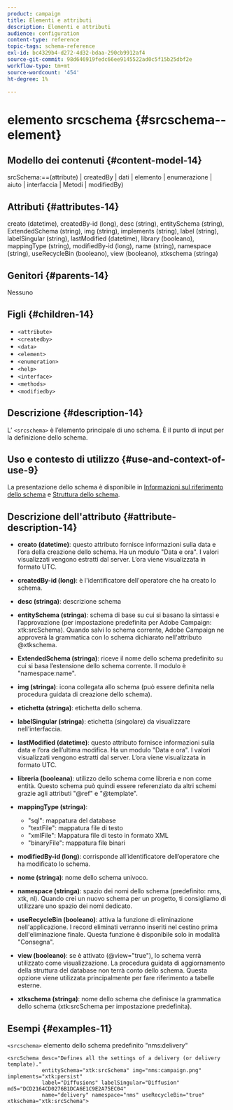 ```yaml
---
product: campaign
title: Elementi e attributi
description: Elementi e attributi
audience: configuration
content-type: reference
topic-tags: schema-reference
exl-id: bc4329b4-d272-4d32-bdaa-290cb9912af4
source-git-commit: 98d646919fedc66ee9145522ad0c5f15b25dbf2e
workflow-type: tm+mt
source-wordcount: '454'
ht-degree: 1%

---
```


# elemento srcschema {#srcschema--element}

## Modello dei contenuti {#content-model-14}

srcSchema:==(attribute) | createdBy | dati | elemento | enumerazione | aiuto | interfaccia | Metodi | modifiedBy)

## Attributi {#attributes-14}

creato (datetime), createdBy-id (long), desc (string), entitySchema (string), ExtendedSchema (string), img (string), implements (string), label (string), labelSingular (string), lastModified (datetime), library (booleano), mappingType (string), modifiedBy-id (long), name (string), namespace (string), useRecycleBin (booleano), view (booleano), xtkschema (stringa)

## Genitori {#parents-14}

Nessuno

## Figli {#children-14}

* `<attribute>`
* `<createdby>`
* `<data>`
* `<element>`
* `<enumeration>`
* `<help>`
* `<interface>`
* `<methods>`
* `<modifiedby>`

## Descrizione {#description-14}

L’ `<srcschema>` è l’elemento principale di uno schema. È il punto di input per la definizione dello schema.

## Uso e contesto di utilizzo {#use-and-context-of-use-9}

La presentazione dello schema è disponibile in [Informazioni sul riferimento dello schema](../../../configuration/using/about-schema-reference.md) e [Struttura dello schema](../../../configuration/using/schema-structure.md).

## Descrizione dell&#39;attributo {#attribute-description-14}

* **creato (datetime)**: questo attributo fornisce informazioni sulla data e l’ora della creazione dello schema. Ha un modulo &quot;Data e ora&quot;. I valori visualizzati vengono estratti dal server. L’ora viene visualizzata in formato UTC.
* **createdBy-id (long)**: è l&#39;identificatore dell&#39;operatore che ha creato lo schema.
* **desc (stringa)**: descrizione schema
* **entitySchema (stringa)**: schema di base su cui si basano la sintassi e l’approvazione (per impostazione predefinita per Adobe Campaign: xtk:srcSchema). Quando salvi lo schema corrente, Adobe Campaign ne approverà la grammatica con lo schema dichiarato nell&#39;attributo @xtkschema.
* **ExtendedSchema (stringa)**: riceve il nome dello schema predefinito su cui si basa l’estensione dello schema corrente. Il modulo è &quot;namespace:name&quot;.
* **img (stringa)**: icona collegata allo schema (può essere definita nella procedura guidata di creazione dello schema).
* **etichetta (stringa)**: etichetta dello schema.
* **labelSingular (stringa)**: etichetta (singolare) da visualizzare nell’interfaccia.
* **lastModified (datetime)**: questo attributo fornisce informazioni sulla data e l’ora dell’ultima modifica. Ha un modulo &quot;Data e ora&quot;. I valori visualizzati vengono estratti dal server. L’ora viene visualizzata in formato UTC.
* **libreria (booleana)**: utilizzo dello schema come libreria e non come entità. Questo schema può quindi essere referenziato da altri schemi grazie agli attributi &quot;@ref&quot; e &quot;@template&quot;.
* **mappingType (stringa)**:

   * &quot;sql&quot;: mappatura del database
   * &quot;textFile&quot;: mappatura file di testo
   * &quot;xmlFile&quot;: Mappatura file di testo in formato XML
   * &quot;binaryFile&quot;: mappatura file binari

* **modifiedBy-id (long)**: corrisponde all’identificatore dell’operatore che ha modificato lo schema.
* **nome (stringa)**: nome dello schema univoco.
* **namespace (stringa)**: spazio dei nomi dello schema (predefinito: nms, xtk, nl). Quando crei un nuovo schema per un progetto, ti consigliamo di utilizzare uno spazio dei nomi dedicato.
* **useRecycleBin (booleano)**: attiva la funzione di eliminazione nell&#39;applicazione. I record eliminati verranno inseriti nel cestino prima dell&#39;eliminazione finale. Questa funzione è disponibile solo in modalità &quot;Consegna&quot;.
* **view (booleano)**: se è attivato (@view=&quot;true&quot;), lo schema verrà utilizzato come visualizzazione. La procedura guidata di aggiornamento della struttura del database non terrà conto dello schema. Questa opzione viene utilizzata principalmente per fare riferimento a tabelle esterne.
* **xtkschema (stringa)**: nome dello schema che definisce la grammatica dello schema (xtk:srcSchema per impostazione predefinita).

## Esempi {#examples-11}

`<srcschema>` elemento dello schema predefinito &quot;nms:delivery&quot;

```
<srcSchema desc="Defines all the settings of a delivery (or delivery template)."  
           entitySchema="xtk:srcSchema" img="nms:campaign.png" implements="xtk:persist" 
           label="Diffusions" labelSingular="Diffusion" md5="DCD2164CD0276B1DCA6E1C9E2A75EC04"
           name="delivery" namespace="nms" useRecycleBin="true" xtkschema="xtk:srcSchema">
```
